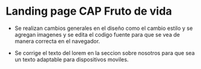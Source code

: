 <h1>Landing page CAP Fruto de vida</h1>

- Se realizan cambios generales en el diseño como el cambio estilo y se agregan imagenes y se edita el codigo fuente para que se vea de manera correcta en el navegador.

- Se corrige el texto del lorem en la seccion sobre nosotros para que sea un texto adaptable para dispositivos moviles.
